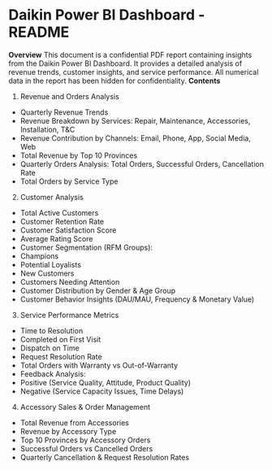 # Daikin Power BI Dashboard - README
**Overview**
This document is a confidential PDF report containing insights from the Daikin Power BI Dashboard. It provides a detailed analysis of revenue trends, customer insights, and service performance. All numerical data in the report has been hidden for confidentiality.
**Contents**
1. Revenue and Orders Analysis
- Quarterly Revenue Trends
- Revenue Breakdown by Services: Repair, Maintenance, Accessories, Installation, T&C
- Revenue Contribution by Channels: Email, Phone, App, Social Media, Web
- Total Revenue by Top 10 Provinces
- Quarterly Orders Analysis: Total Orders, Successful Orders, Cancellation Rate
- Total Orders by Service Type
2. Customer Analysis
- Total Active Customers
- Customer Retention Rate
- Customer Satisfaction Score
- Average Rating Score
- Customer Segmentation (RFM Groups):
- Champions
- Potential Loyalists
- New Customers
- Customers Needing Attention
- Customer Distribution by Gender & Age Group
- Customer Behavior Insights (DAU/MAU, Frequency & Monetary Value)
3. Service Performance Metrics
- Time to Resolution
- Completed on First Visit
- Dispatch on Time
- Request Resolution Rate
- Total Orders with Warranty vs Out-of-Warranty
- Feedback Analysis:
- Positive (Service Quality, Attitude, Product Quality)
- Negative (Service Capacity Issues, Time Delays)
4. Accessory Sales & Order Management
- Total Revenue from Accessories
- Revenue by Accessory Type
- Top 10 Provinces by Accessory Orders
- Successful Orders vs Cancelled Orders
- Quarterly Cancellation & Request Resolution Rates
